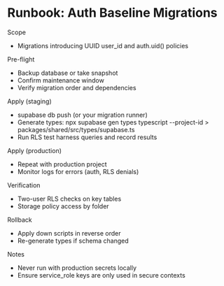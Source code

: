# Runbook: Auth Baseline Migrations

Scope
- Migrations introducing UUID user_id and auth.uid() policies

Pre-flight
- Backup database or take snapshot
- Confirm maintenance window
- Verify migration order and dependencies

Apply (staging)
- supabase db push (or your migration runner)
- Generate types: npx supabase gen types typescript --project-id <id> > packages/shared/src/types/supabase.ts
- Run RLS test harness queries and record results

Apply (production)
- Repeat with production project
- Monitor logs for errors (auth, RLS denials)

Verification
- Two-user RLS checks on key tables
- Storage policy access by folder

Rollback
- Apply down scripts in reverse order
- Re-generate types if schema changed

Notes
- Never run with production secrets locally
- Ensure service_role keys are only used in secure contexts
